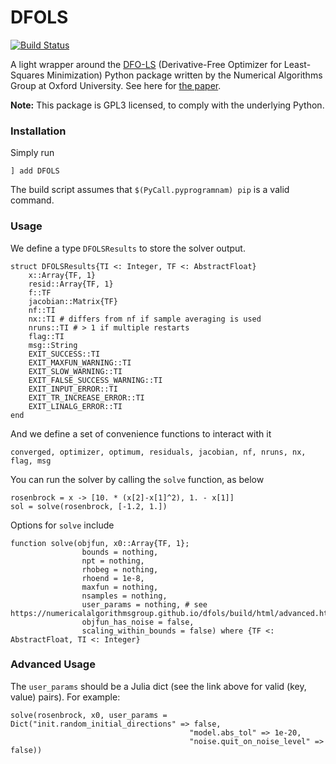 # DFOLS

[![Build Status](https://travis-ci.com/QuantEcon/DFOLS.jl.svg?branch=master)](https://travis-ci.com/QuantEcon/DFOLS.jl)

A light wrapper around the [DFO-LS](https://numericalalgorithmsgroup.github.io/dfols) (Derivative-Free Optimizer for Least-Squares Minimization) Python package written by the Numerical Algorithms Group at Oxford University. See here for [the paper](https://arxiv.org/abs/1804.00154).

**Note:** This package is GPL3 licensed, to comply with the underlying Python.

### Installation

Simply run

```
] add DFOLS
```

The build script assumes that `$(PyCall.pyprogramnam) pip` is a valid command.

### Usage

We define a type `DFOLSResults` to store the solver output.

```
struct DFOLSResults{TI <: Integer, TF <: AbstractFloat}
    x::Array{TF, 1}
    resid::Array{TF, 1}
    f::TF
    jacobian::Matrix{TF}
    nf::TI
    nx::TI # differs from nf if sample averaging is used
    nruns::TI # > 1 if multiple restarts
    flag::TI
    msg::String
    EXIT_SUCCESS::TI
    EXIT_MAXFUN_WARNING::TI
    EXIT_SLOW_WARNING::TI
    EXIT_FALSE_SUCCESS_WARNING::TI
    EXIT_INPUT_ERROR::TI
    EXIT_TR_INCREASE_ERROR::TI
    EXIT_LINALG_ERROR::TI
end
```

And we define a set of convenience functions to interact with it

```
converged, optimizer, optimum, residuals, jacobian, nf, nruns, nx, flag, msg
```

You can run the solver by calling the `solve` function, as below

```
rosenbrock = x -> [10. * (x[2]-x[1]^2), 1. - x[1]]
sol = solve(rosenbrock, [-1.2, 1.])
```

Options for `solve` include

```
function solve(objfun, x0::Array{TF, 1};
                bounds = nothing,
                npt = nothing,
                rhobeg = nothing,
                rhoend = 1e-8,
                maxfun = nothing,
                nsamples = nothing,
                user_params = nothing, # see https://numericalalgorithmsgroup.github.io/dfols/build/html/advanced.html
                objfun_has_noise = false,
                scaling_within_bounds = false) where {TF <: AbstractFloat, TI <: Integer}
```

### Advanced Usage

The `user_params` should be a Julia dict (see the link above for valid (key, value) pairs). For example:

```
solve(rosenbrock, x0, user_params = Dict("init.random_initial_directions" => false,
                                        "model.abs_tol" => 1e-20,
                                        "noise.quit_on_noise_level" => false))
```
